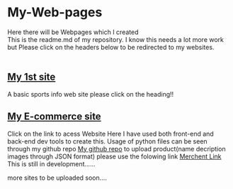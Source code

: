 # My-Web-pages
Here there will be Webpages which I created
</br>
This is the readme.md of my repository. I know this needs a lot more work but Please click on the headers below to be redirected to my websites.
</br>
</br>
<h2>
  <a href="https://spkm2808.github.io/Basic-site/1st/" target = "_blank">My 1st site</a>
 </h2>
 A basic sports info web site please click on the heading!!
 
<h2>
  <a href="https://spkm2808.github.io/Basic-site/E-Commerce-Site/" target = "_blank" >My E-commerce site</a>
  </h2>
  Click on the link to acess Website
 Here I have used both front-end and back-end dev tools to create this. Usage of python files can be seen through my github repo <a href="https://github.com/SPKM2808/Basic-site/E-Commerce/" target = "_blank">My github repo</a> to upload product(name decription images through JSON format) please use the folowing link <a href="https://spkm2808.github.io/Basic-site/E-Commerce-Site/fruits.html" target = "_blank">Merchent Link</a>
 </br>
 This is still in development......
 
 
more sites to be uploaded soon....
